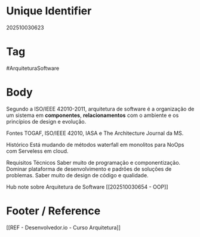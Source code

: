 # Unique Identifier
202510030623

# Tag
#ArquiteturaSoftware 

# Body
Segundo a ISO/IEEE 42010-2011, arquitetura de software é a organização de um sistema em **componentes**, **relacionamentos** com o ambiente e os princípios de design e evolução.

Fontes
TOGAF, ISO/IEEE 42010, IASA e The Architecture Journal da MS.

Histórico
Está mudando de métodos waterfall em monolitos para NoOps com Serveless em cloud.

Requisitos Técnicos
Saber muito de programação e componentização. Dominar plataforma de desenvolvimento e padrões de soluções de problemas. Saber muito de design de código e qualidade.

Hub note sobre Arquitetura de Software
[[202510030654 - OOP]]

# Footer / Reference
[[REF - Desenvolvedor.io - Curso Arquitetura]]